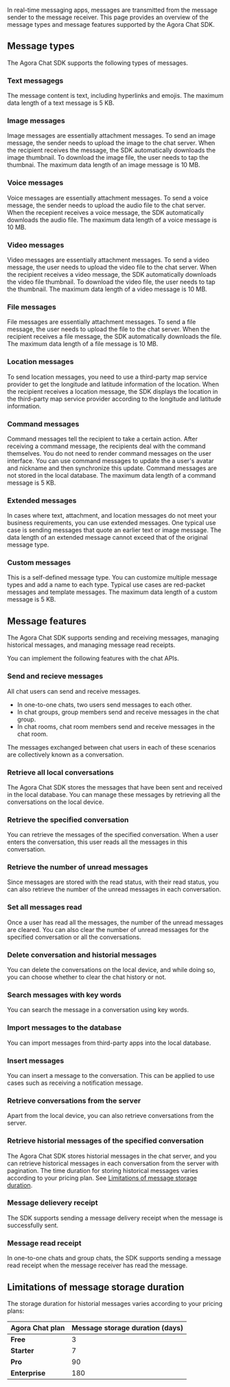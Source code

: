 In real-time messaging apps, messages are transmitted from the message sender to the message receiver. This page provides an overview of the message types and message features supported by the Agora Chat SDK.

## Message types

The Agora Chat SDK supports the following types of messages.

### Text messagegs

The message content is text, including hyperlinks and emojis. The maximum data length of a text message is 5 KB.

### Image messages

Image messages are essentially attachment messages. To send an image message, the sender needs to upload the image to the chat server. When the recipient receives the message, the SDK automatically downloads the image thumbnail. To download the image file, the user needs to tap the thumbnai. The maximum data length of an image message is 10 MB.

### Voice messages

Voice messages are essentially attachment messages. To send a voice message, the sender needs to upload the audio file to the chat server. When the recepient receives a voice message, the SDK automatically downloads the audio file. The maximum data length of a voice message is 10 MB.

### Video messages

Video messages are essentially attachment messages. To send a video message, the user needs to upload the video file to the chat server. When the recipient receives a video message, the SDK automatically downloads the video file thumbnail. To download the video file, the user needs to tap the thumbnail. The maximum data length of a video message is 10 MB.

### File messages

File messages are essentially attachment messages. To send a file message, the user needs to upload the file to the chat server. When the recipient receives a file message, the SDK automatically downloads the file. The maximum data length of a file message is 10 MB.

### Location messages

To send location messages, you need to use a third-party map service provider to get the longitude and latitude information of the location. When the recipient receives a location message, the SDK displays the location in the third-party map service provider according to the longitude and latitude information.

### Command messages

Command messages tell the recipient to take a certain action. After receiving a command message, the recipients deal with the command themselves. You do not need to render command messages on the user interface. You can use command messages to update the a user's avatar and nickname and then synchronize this update. Command messages are not stored in the local database. The maximum data length of a command message is 5 KB.

### Extended messages

In cases where text, attachment, and location messages do not meet your business requirements, you can use extended messages. One typical use case is sending messages that quote an earlier text or image message. The data length of an extended message cannot exceed that of the original message type.

### Custom messages

This is a self-defined message type. You can customize multiple message types and add a name to each type. Typical use cases are red-packet messages and template messages. The maximum data length of a custom message is 5 KB.

## Message features

The Agora Chat SDK supports sending and receiving messages, managing historical messages, and managing message read receipts.

You can implement the following features with the chat APIs.

### Send and recieve messages

All chat users can send and receive messages.
- In one-to-one chats, two users send messages to each other. 
- In chat groups, group members send and receive messages in the chat group. 
- In chat rooms, chat room members send and receive messages in the chat room.

The messages exchanged between chat users in each of these scenarios are collectively known as a conversation.

### Retrieve all local conversations

The Agora Chat SDK stores the messages that have been sent and received in the local database. You can manage these messages by retrieving all the conversations on the local device. 

### Retrieve the specified conversation

You can retrieve the messages of the specified conversation. When a user enters the conversation, this user reads all the messages in this conversation.

### Retrieve the number of unread messages

Since messages are stored with the read status, with their read status, you can also retrieve the number of the unread messages in each conversation.

### Set all messages read

Once a user has read all the messages, the number of the unread messages are cleared. You can also clear the number of unread messages for the specified conversation or all the conversations.

### Delete conversation and historial messages

You can delete the conversations on the local device, and while doing so, you can choose whether to clear the chat history or not.

### Search messages with key words

You can search the message in a conversation using key words.

### Import messages to the database

You can import messages from third-party apps into the local database.

### Insert messages

You can insert a message to the conversation. This can be applied to use cases such as receiving a notification message.

### Retrieve conversations from the server

Apart from the local device, you can also retrieve conversations from the server. 

### Retrieve historial messages of the specified conversation

The Agora Chat SDK stores historial messages in the chat server, and you can retrieve historical messages in each conversation from the server with pagination. The time duration for storing historical messages varies according to your pricing plan. See [Limitations of message storage duration](#limitations).

### Message delievery receipt

The SDK supports sending a message delivery receipt when the message is successfully sent.

### Message read receipt

In one-to-one chats and group chats, the SDK supports sending a message read receipt when the message receiver has read the message.

<a name="limitations"></a>

## Limitations of message storage duration

The storage duration for historial messages varies according to your pricing plans:

| Agora Chat plan | Message storage duration (days) |
|--- | --- |
| **Free** | 3 |
| **Starter** | 7 |
| **Pro** | 90 |
| **Enterprise** | 180 |